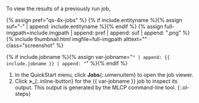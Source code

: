 To view the results of a previously run job,

{% assign pref="qs-4x-jobs" %}
{% if include.entityname %}{% assign suf="-" | append: include.entityname %}{% endif %}
{% assign full-imgpath=include.imgpath | append: pref | append: suf | append: ".png" %}
{% include thumbnail.html imgfile=full-imgpath alttext="" class="screenshot" %}

{% if include.jobname %}{% assign var-jobname="`" | append: {{ include.jobname }} | append: "`" %}{% endif %}

1. In the QuickStart menu, click **Jobs**{:.uimenuitem} to open the job viewer.
1. Click **&gt;_**{:.inline-button} for the {{ var-jobname }} job to inspect its output. This output is generated by the MLCP command-line tool.
{:.ol-steps}